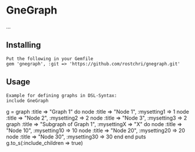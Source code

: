# GneGraph

...
## Installing
	Put the following in your Gemfile
	gem 'gnegraph', :git => 'https://github.com/rostchri/gnegraph.git'
	
## Usage
	Example for defining graphs in DSL-Syntax:
	include GneGraph
  g = graph :title => "Graph 1" do 
      node :title => "Node 1", :mysetting1 => 1 
      node :title => "Node 2", :mysetting2 => 2 
      node :title => "Node 3", :mysetting3 => 2
      graph :title => "Subgraph of Graph 1", :mysettingX => "X"  do 
         node :title => "Node 10", :mysetting10 => 10
         node :title => "Node 20", :mysetting20 => 20
         node :title => "Node 30", :mysetting30 => 30
      end
   end
   puts g.to_s(:include_children => true)
  